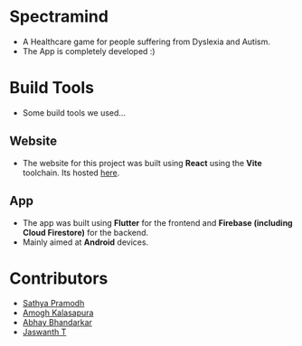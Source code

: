 # Spectramind
- A Healthcare game for people suffering from Dyslexia and Autism.
- The App is completely developed :)

# Build Tools
- Some build tools we used...
## Website
- The website for this project was built using **React** using the **Vite** toolchain. Its hosted [here](http://34.131.64.5). 

## App
- The app was built using **Flutter** for the frontend and **Firebase (including Cloud Firestore)** for the backend.
- Mainly aimed at **Android** devices.

# Contributors
- [Sathya Pramodh](https://github.com/sathya-pramodh)
- [Amogh Kalasapura](https://github.com/Amoghk04)
- [Abhay Bhandarkar](https://github.com/AbhayBhandarkar)
- [Jaswanth T](https://github.com/Jashu2026)
